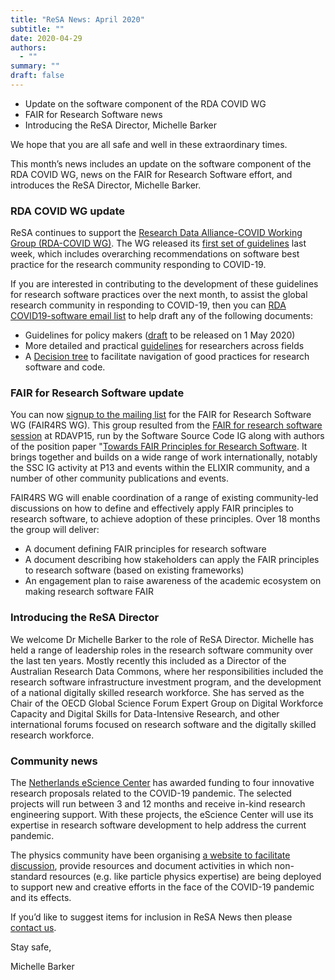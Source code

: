 ```yaml
---
title: "ReSA News: April 2020"
subtitle: ""
date: 2020-04-29
authors:
  - ""
summary: ""
draft: false
---
```


- Update on the software component of the RDA COVID WG
- FAIR for Research Software news
- Introducing the ReSA Director, Michelle Barker

We hope that you are all safe and well in these extraordinary times.

This month’s news includes an update on the software component of the RDA COVID WG, news on the FAIR for Research Software effort, and introduces the ReSA Director, Michelle Barker.

### RDA COVID WG update

ReSA continues to support the [Research Data Alliance-COVID Working Group (RDA-COVID WG)](https://www.rd-alliance.org/groups/rda-covid19). The WG released its [first set of guidelines](file:///C|/Users/260012b/github/website/content/news/bit.ly/2Y9vucy) last week, which includes overarching recommendations on software best practice for the research community responding to COVID-19.

If you are interested in contributing to the development of these guidelines for research software practices over the next month, to assist the global research community in responding to COVID-19, then you can [RDA COVID19-software email list](https://www.rd-alliance.org/groups/rda-covid19-software) to help draft any of the following documents:

* Guidelines for policy makers ([draft](https://docs.google.com/document/d/1LwHi2sBJUwSOB4YB0_8-Bmp52Vft_3G2zWXfix8Jgzg/edit) to be released on 1 May 2020)
* More detailed and practical [guidelines](https://docs.google.com/document/d/1aQurYGVU5igyCYt7QZbMstayjuZsCuGu4k_cqYWo6Co/edit) for researchers across fields
* A [Decision tree](http://docs.google.com/document/d/191GpuBGdm1FD-Rvubuv97pqUbEYYanqxHWxgwtBUY4U/edit) to facilitate navigation of good practices for research software and code.

### FAIR for Research Software update

You can now [signup to the mailing list](https://www.rd-alliance.org/groups/fair-4-research-software-fair4rs-wg) for the FAIR for Research Software WG (FAIR4RS WG). This group resulted from the [FAIR for research software session](https://www.rd-alliance.org/plenaries/rda-15th-plenary-meeting-australia/fair-principles-research-software) at RDAVP15, run by the Software Source Code IG along with authors of the position paper "[Towards FAIR Principles for Research Software](https://doi.org/10.3233/DS-190026). It brings together and builds on a wide range of work internationally, notably the SSC IG activity at P13 and events within the ELIXIR community, and a number of other community publications and events.

FAIR4RS WG will enable coordination of a range of existing community-led discussions on how to define and effectively apply FAIR principles to research software, to achieve adoption of these principles. Over 18 months the group will deliver:

* A document defining FAIR principles for research software
* A document describing how stakeholders can apply the FAIR principles to research software (based on existing frameworks)
* An engagement plan to raise awareness of the academic ecosystem on making research software FAIR

### Introducing the ReSA Director

We welcome Dr Michelle Barker to the role of ReSA Director. Michelle has held a range of leadership roles in the research software community over the last ten years. Mostly recently this included as a Director of the Australian Research Data Commons, where her responsibilities included the research software infrastructure investment program, and the
development of a national digitally skilled research workforce. She has served as the Chair of the OECD Global Science Forum Expert Group on Digital Workforce Capacity and Digital Skills for Data-Intensive Research, and other international forums focused on research software and the digitally skilled research workforce.

### Community news

The [Netherlands eScience Center](https://mailchi.mp/esciencecenter/pressrelease?e=3c8c9437b7) has awarded funding to four innovative research proposals related to the COVID-19 pandemic. The selected projects will run between 3 and 12 months and receive in-kind research engineering support. With these projects, the eScience Center will use its expertise in research software development to help address the current pandemic.

The physics community have been organising [a website to facilitate discussion](https://science-responds.org/), provide resources and document activities in which non-standard resources (e.g. like particle physics expertise) are being deployed to support new and creative efforts in the face of the COVID-19 pandemic and its effects.

If you’d like to suggest items for inclusion in ReSA News then please [contact us](/contact).

Stay safe,

Michelle Barker
